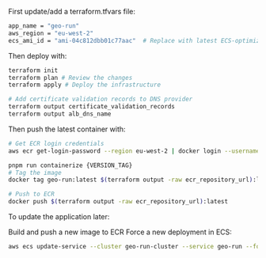 First update/add a terraform.tfvars file:

```bash
app_name = "geo-run"
aws_region = "eu-west-2"
ecs_ami_id = "ami-04c812dbb01c77aac"  # Replace with latest ECS-optimized AMI ID for your region
```

Then deploy with:

```bash
terraform init
terraform plan # Review the changes
terraform apply # Deploy the infrastructure
```

```bash
# Add certificate validation records to DNS provider
terraform output certificate_validation_records
terraform output alb_dns_name
```

Then push the latest container with:

```bash
# Get ECR login credentials
aws ecr get-login-password --region eu-west-2 | docker login --username AWS --password-stdin $(terraform output -raw ecr_repository_url)

pnpm run containerize {VERSION_TAG}
# Tag the image
docker tag geo-run:latest $(terraform output -raw ecr_repository_url):latest

# Push to ECR
docker push $(terraform output -raw ecr_repository_url):latest
```

To update the application later:

Build and push a new image to ECR
Force a new deployment in ECS:

```bash
aws ecs update-service --cluster geo-run-cluster --service geo-run --force-new-deployment --region $(terraform output -raw aws_region)
```
